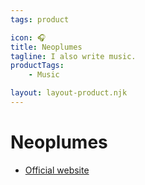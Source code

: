 ```yaml
--- 
tags: product

icon: 🎧
title: Neoplumes
tagline: I also write music.
productTags:
    - Music

layout: layout-product.njk
---
```


# Neoplumes

<ul>
    <li><a href="https://neoplumes.com">Official website</a></li>
</ul>
